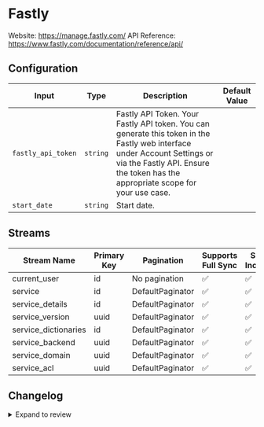 # Fastly
Website: https://manage.fastly.com/
API Reference: https://www.fastly.com/documentation/reference/api/

## Configuration

| Input | Type | Description | Default Value |
|-------|------|-------------|---------------|
| `fastly_api_token` | `string` | Fastly API Token. Your Fastly API token. You can generate this token in the Fastly web interface under Account Settings or via the Fastly API. Ensure the token has the appropriate scope for your use case. |  |
| `start_date` | `string` | Start date.  |  |

## Streams
| Stream Name | Primary Key | Pagination | Supports Full Sync | Supports Incremental |
|-------------|-------------|------------|---------------------|----------------------|
| current_user | id | No pagination | ✅ |  ✅  |
| service | id | DefaultPaginator | ✅ |  ✅  |
| service_details | id | DefaultPaginator | ✅ |  ✅  |
| service_version | uuid | DefaultPaginator | ✅ |  ✅  |
| service_dictionaries | id | DefaultPaginator | ✅ |  ✅  |
| service_backend | uuid | DefaultPaginator | ✅ |  ✅  |
| service_domain | uuid | DefaultPaginator | ✅ |  ✅  |
| service_acl | uuid | DefaultPaginator | ✅ |  ✅  |

## Changelog

<details>
  <summary>Expand to review</summary>

| Version          | Date              | Pull Request | Subject        |
|------------------|-------------------|--------------|----------------|
| 0.0.8 | 2025-06-21 | [61972](https://github.com/airbytehq/airbyte/pull/61972) | Update dependencies |
| 0.0.7 | 2025-06-14 | [61192](https://github.com/airbytehq/airbyte/pull/61192) | Update dependencies |
| 0.0.6 | 2025-05-24 | [60388](https://github.com/airbytehq/airbyte/pull/60388) | Update dependencies |
| 0.0.5 | 2025-05-10 | [59407](https://github.com/airbytehq/airbyte/pull/59407) | Update dependencies |
| 0.0.4 | 2025-04-26 | [58831](https://github.com/airbytehq/airbyte/pull/58831) | Update dependencies |
| 0.0.3 | 2025-04-19 | [58337](https://github.com/airbytehq/airbyte/pull/58337) | Update dependencies |
| 0.0.2 | 2025-04-12 | [57843](https://github.com/airbytehq/airbyte/pull/57843) | Update dependencies |
| 0.0.1 | 2025-04-09 | [57528](https://github.com/airbytehq/airbyte/pull/57528) | Initial release by [@btkcodedev](https://github.com/btkcodedev) via Connector Builder |

</details>
